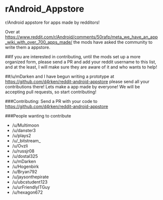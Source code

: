 # rAndroid_Appstore
r/Android appstore for apps made by redditors!

Over at 
https://www.reddit.com/r/Android/comments/50rafp/meta_we_have_an_app_wiki_with_over_700_apps_made/ 
the mods have asked the community to write them a appstore.

##If you are interested in contributing, until the mods set up a more 
organized form, please send a PR and add your reddit username to this 
list, and at the least, I will make sure they are aware of it and who 
wants to help!

##/u/mDarken and I have begun writing a prototype at https://github.com/d4rken/reddit-android-appstore please send all your contributions there! Lets make a app made by everyone! We will be accepting pull requests, so start contributing!

###Contributing:
Send a PR with your code to https://github.com/d4rken/reddit-android-appstore

###People wanting to contribute
* /u/Multimoon
* /u/danster3
* /u/plays2
* /u/\_bitstream\_
* /u/Ovzli
* /u/russjr08
* /u/dostal325
* /u/mDarken
* /u/Hogenbirk
* /u/Bryan792
* /u/jaysonthepirate
* /u/ubcstudent123
* /u/urFriendlyITGuy
* /u/hexagon672
